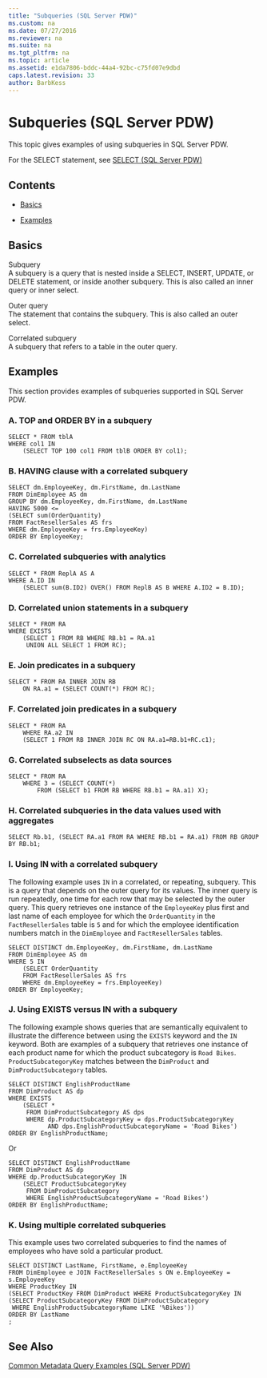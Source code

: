 ```yaml
---
title: "Subqueries (SQL Server PDW)"
ms.custom: na
ms.date: 07/27/2016
ms.reviewer: na
ms.suite: na
ms.tgt_pltfrm: na
ms.topic: article
ms.assetid: e1da7806-bddc-44a4-92bc-c75fd07e9dbd
caps.latest.revision: 33
author: BarbKess
---
```

# Subqueries (SQL Server PDW)
This topic gives examples of using subqueries in SQL Server PDW.  
  
For the SELECT statement, see [SELECT &#40;SQL Server PDW&#41;](../sqlpdw/select-sql-server-pdw.md)  
  
## Contents  
  
-   [Basics](#Basics)  
  
-   [Examples](#Examples)  
  
## <a name="Basics"></a>Basics  
Subquery  
A subquery is a query that is nested inside a SELECT, INSERT, UPDATE, or DELETE statement, or inside another subquery. This is also called an inner query or inner select.  
  
Outer query  
The statement that contains the subquery. This is also called an outer select.  
  
Correlated subquery  
A subquery that refers to a table in the outer query.  
  
## <a name="Examples"></a>Examples  
This section provides examples of subqueries supported in SQL Server PDW.  
  
### A. TOP and ORDER BY in a subquery  
  
```  
SELECT * FROM tblA  
WHERE col1 IN  
    (SELECT TOP 100 col1 FROM tblB ORDER BY col1);  
```  
  
### B. HAVING clause with a correlated subquery  
  
```  
SELECT dm.EmployeeKey, dm.FirstName, dm.LastName   
FROM DimEmployee AS dm   
GROUP BY dm.EmployeeKey, dm.FirstName, dm.LastName  
HAVING 5000 <=   
(SELECT sum(OrderQuantity)  
FROM FactResellerSales AS frs  
WHERE dm.EmployeeKey = frs.EmployeeKey)  
ORDER BY EmployeeKey;  
```  
  
### C. Correlated subqueries with analytics  
  
```  
SELECT * FROM ReplA AS A   
WHERE A.ID IN   
    (SELECT sum(B.ID2) OVER() FROM ReplB AS B WHERE A.ID2 = B.ID);  
```  
  
### D. Correlated union statements in a subquery  
  
```  
SELECT * FROM RA   
WHERE EXISTS   
    (SELECT 1 FROM RB WHERE RB.b1 = RA.a1   
     UNION ALL SELECT 1 FROM RC);  
```  
  
### E. Join predicates in a subquery  
  
```  
SELECT * FROM RA INNER JOIN RB   
    ON RA.a1 = (SELECT COUNT(*) FROM RC);  
```  
  
### F. Correlated join predicates in a subquery  
  
```  
SELECT * FROM RA   
    WHERE RA.a2 IN   
    (SELECT 1 FROM RB INNER JOIN RC ON RA.a1=RB.b1+RC.c1);  
```  
  
### G. Correlated subselects as data sources  
  
```  
SELECT * FROM RA   
    WHERE 3 = (SELECT COUNT(*)   
        FROM (SELECT b1 FROM RB WHERE RB.b1 = RA.a1) X);  
```  
  
### H. Correlated subqueries in the data values  used with aggregates  
  
```  
SELECT Rb.b1, (SELECT RA.a1 FROM RA WHERE RB.b1 = RA.a1) FROM RB GROUP BY RB.b1;  
```  
  
### I. Using IN with a correlated subquery  
The following example uses `IN` in a correlated, or repeating, subquery. This is a query that depends on the outer query for its values. The inner query is run repeatedly, one time for each row that may be selected by the outer query. This query retrieves one instance of the `EmployeeKey` plus first and last name of each employee for which the `OrderQuantity` in the `FactResellerSales` table is `5` and for which the employee identification numbers match in the `DimEmployee` and `FactResellerSales` tables.  
  
```  
SELECT DISTINCT dm.EmployeeKey, dm.FirstName, dm.LastName   
FROM DimEmployee AS dm   
WHERE 5 IN   
    (SELECT OrderQuantity  
    FROM FactResellerSales AS frs  
    WHERE dm.EmployeeKey = frs.EmployeeKey)  
ORDER BY EmployeeKey;  
```  
  
### J. Using EXISTS versus IN with a subquery  
The following example shows queries that are semantically equivalent to illustrate the difference between using the `EXISTS` keyword and the `IN` keyword. Both are examples of a subquery that retrieves one instance of each product name for which the product subcategory is `Road Bikes`. `ProductSubcategoryKey` matches between the `DimProduct` and `DimProductSubcategory` tables.  
  
```  
SELECT DISTINCT EnglishProductName  
FROM DimProduct AS dp   
WHERE EXISTS  
    (SELECT *  
     FROM DimProductSubcategory AS dps   
     WHERE dp.ProductSubcategoryKey = dps.ProductSubcategoryKey  
           AND dps.EnglishProductSubcategoryName = 'Road Bikes')  
ORDER BY EnglishProductName;  
```  
  
Or  
  
```  
SELECT DISTINCT EnglishProductName  
FROM DimProduct AS dp   
WHERE dp.ProductSubcategoryKey IN  
    (SELECT ProductSubcategoryKey  
     FROM DimProductSubcategory   
     WHERE EnglishProductSubcategoryName = 'Road Bikes')  
ORDER BY EnglishProductName;  
```  
  
### K. Using multiple correlated subqueries  
This example uses two correlated subqueries to find the names of employees who have sold a particular product.  
  
```  
SELECT DISTINCT LastName, FirstName, e.EmployeeKey  
FROM DimEmployee e JOIN FactResellerSales s ON e.EmployeeKey = s.EmployeeKey  
WHERE ProductKey IN  
(SELECT ProductKey FROM DimProduct WHERE ProductSubcategoryKey IN  
(SELECT ProductSubcategoryKey FROM DimProductSubcategory   
 WHERE EnglishProductSubcategoryName LIKE '%Bikes'))  
ORDER BY LastName  
;  
```  
  
## See Also  
[Common Metadata Query Examples &#40;SQL Server PDW&#41;](../sqlpdw/common-metadata-query-examples-sql-server-pdw.md)  
  
